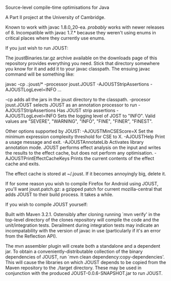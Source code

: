 Source-level compile-time optimisations for Java

A Part II project at the University of Cambridge.

Known to work with javac 1.8.0_20-ea. *probably* works with newer releases of 8.
Incompatible with javac 1.7.* because they weren't using enums in critical places where they
currently use enums.


If you just wish to run JOUST:

The joustBinaries.tar.gz archive available on the downloads page of this repository provides
everything you need. Stick that directory somewhere you know for it and add it to your javac
classpath. The ensuing javac command will be something like:

javac -cp .:joust/\* -processor joust.JOUST -AJOUSTStripAssertions -AJOUSTLogLevel=INFO ...

-cp                       adds all the jars in the joust directory to the classpath.
-procesor joust.JOUST     selects JOUST as an annotation processor to run
-AJOUSTStripAssertions    Has JOUST strip assertions
-AJOUSTLogLevel=INFO      Sets the logging level of JOST to "INFO". Valid values are "SEVERE", 
                          "WARNING", "INFO", "FINE", "FINER", "FINEST".

Other options supported by JOUST:
-AJOUSTMinCSEScore=X      Set the minimum expression complexity threshold for CSE to X.
-AJOUSTHelp               Print a usage message and exit.
-AJOUSTAnnotateLib         Activates library annotation mode. JOUST performs effect analysis on
                          the input and writes the results to the effect cache, but does not
                          perform any optimisation.
-AJOUSTPrintEffectCacheKeys Prints the current contents of the effect cache and exits.

The effect cache is stored at ~/.joust. If it becomes annoyingly big, delete it.

If for some reason you wish to compile Firefox for Android using JOUST, you'll want
joust.patch.gz: a gzipped patch for current mozilla-central that adds JOUST to their build
process. It takes a while.


If you wish to compile JOUST yourself:

Built with Maven 3.2.1. Ostensibly after cloning running `mvn verify' in the top-level
directory of the clones repository will compile the code and the unit/integration tests.
Derailment during integration tests may indicate an incompatability with the version of 
javac in use (particularly if it's an error from the Reflection API).

The mvn assembler plugin will create both a standalone and a dependent jar. To obtain a 
conveniently-distributable collection of the binary dependencies of JOUST, run `mvn clean
dependency:copy-dependencies'. This will cause the libraries on which JOUST depends to be
copied from the Maven repository to the ./target directory. These may be used in conjunction
with the produced JOUST-0.0.6-SNAPSHOT.jar to run JOUST.
